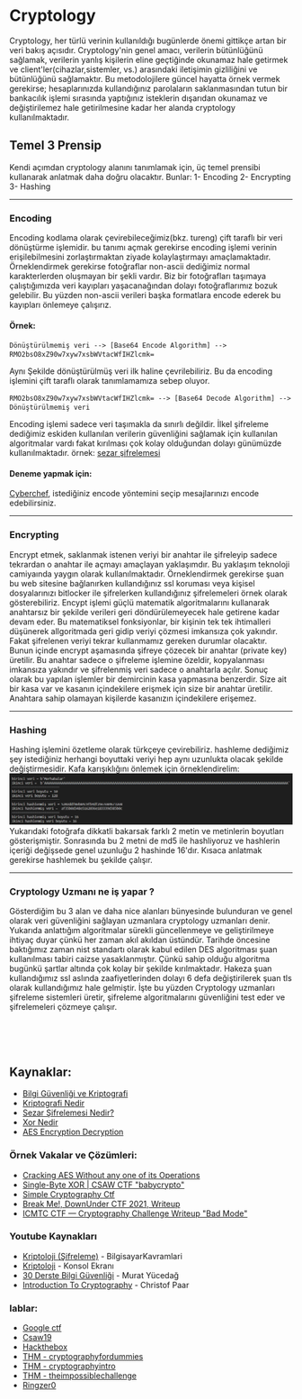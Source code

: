 
<!--
![](https://github.com/mel4mi/siber-guvenlik-ziggurat/blob/main/Depo/resimler/block.png)
# Tadilatta
-->

# Cryptology
Cryptology, her türlü verinin kullanıldığı bugünlerde önemi gittikçe artan bir veri bakış açısıdır. Cryptology'nin genel amacı, verilerin bütünlüğünü sağlamak, verilerin yanlış kişilerin eline geçtiğinde okunamaz hale getirmek ve client'ler(cihazlar,sistemler, vs.) arasındaki iletişimin gizliliğini ve bütünlüğünü sağlamaktır. Bu metodolojilere güncel hayatta örnek vermek gerekirse; hesaplarınızda kullandığınız parolaların saklanmasından tutun bir bankacılık işlemi sırasında yaptığınız isteklerin dışarıdan okunamaz ve değiştirilemez hale getirilmesine kadar her alanda cryptology kullanılmaktadır.


## Temel 3 Prensip
Kendi açımdan cryptology alanını tanımlamak için, üç temel prensibi kullanarak anlatmak daha doğru olacaktır.
Bunlar:
1- Encoding
2- Encrypting
3- Hashing

---
### Encoding
<!-- ![encode](/Depo/uzmanlıklar/Crypto/fotolar/encoding_cutted.png) <br> -->
Encoding kodlama olarak çevirebileceğimiz(bkz. tureng) çift taraflı bir veri dönüştürme işlemidir. bu tanımı açmak gerekirse encoding işlemi verinin erişilebilmesini zorlaştırmaktan ziyade kolaylaştırmayı amaçlamaktadır. Örneklendirmek gerekirse fotoğraflar non-ascii dediğimiz normal karakterlerden oluşmayan bir şekli vardır. Biz bir fotoğrafları taşımaya çalıştığımızda veri kayıpları yaşacanağından dolayı fotoğraflarımız bozuk gelebilir. Bu yüzden non-ascii verileri başka formatlara encode ederek bu kayıpları önlemeye çalışırız.

 #### Örnek:
  ```
  Dönüştürülmemiş veri --> [Base64 Encode Algorithm] -->  RMO2bsO8xZ90w7xyw7xsbWVtacWfIHZlcmk=
  ```

  
  Aynı Şekilde dönüştürülmüş veri ilk haline çevrilebiliriz. Bu da encoding işlemini çift taraflı olarak tanımlamamıza sebep oluyor.


  
  ```
  RMO2bsO8xZ90w7xyw7xsbWVtacWfIHZlcmk= --> [Base64 Decode Algorithm] --> Dönüştürülmemiş veri
  ```

  Encoding işlemi sadece veri taşımakla da sınırlı değildir. İlkel şifreleme dediğimiz eskiden kullanılan verilerin güvenliğini sağlamak için kullanılan 
algoritmalar vardı fakat kırılması çok kolay olduğundan dolayı günümüzde kullanılmaktadır. örnek: [sezar şifrelemesi](https://teknolojiprojeleri.com/teknik/sezar-sifreleme)
 #### Deneme yapmak için:
 [Cyberchef](https://gchq.github.io/CyberChef/),
 istediğiniz encode yöntemini seçip mesajlarınızı encode edebilirsiniz.

---
### Encrypting
Encrypt etmek, saklanmak istenen veriyi bir anahtar ile şifreleyip sadece tekrardan o anahtar ile açmayı amaçlayan yaklaşımdır. Bu yaklaşım teknoloji camiyaında yaygın olarak kullanılmaktadır. Örneklendirmek gerekirse şuan bu web sitesine bağlanırken kullandığınız ssl koruması veya kişisel dosyalarınızı bitlocker ile şifrelerken kullandığınız şifrelemeleri örnek olarak gösterebiliriz. Encypt işlemi güçlü matematik algoritmalarını kullanarak anahtarsız bir şekilde verileri geri döndürülemeyecek hale getirene kadar devam eder. Bu matematiksel fonksiyonlar, bir kişinin tek tek ihtimalleri düşünerek allgoritmada geri gidip veriyi çözmesi imkansıza çok yakındır. Fakat şifrelenen veriyi tekrar kullanmamız gereken durumlar olacaktır. Bunun içinde encrypt aşamasında şifreye çözecek bir anahtar (private key) üretilir. Bu anahtar sadece o şifreleme işlemine özeldir, kopyalanması imkansıza yakındır ve şifrelenmiş veri sadece o anahtarla açılır. Sonuç olarak bu yapılan işlemler bir demircinin kasa yapmasına benzerdir. Size ait bir kasa var ve kasanın içindekilere erişmek için size bir anahtar üretilir. Anahtara sahip olamayan kişilerde kasanızın içindekilere erişemez.



---
### Hashing
Hashing işlemini özetleme olarak türkçeye çevirebiliriz. hashleme dediğimiz şey istediğiniz herhangi boyuttaki veriyi hep aynı uzunlukta olacak şekilde değiştirmesidir. Kafa karışıklığını önlemek için örneklendirelim: <br>
![hashing](/Depo/uzmanlıklar/Crypto/fotolar/hashing.png)
Yukarıdaki fotoğrafa dikkatli bakarsak farklı 2 metin ve metinlerin boyutları gösterişmiştir. Sonrasında bu 2 metni de md5 ile hashliyoruz ve hashlerin içeriği değişsede genel uzunluğu 2 hashinde 16'dır. Kısaca anlatmak gerekirse hashlemek bu şekilde çalışır.

---
### Cryptology Uzmanı ne iş yapar ? 
Gösterdiğim bu 3 alan ve daha nice alanları bünyesinde bulunduran ve genel olarak veri güvenliğini sağlayan uzmanlara cryptology uzmanları denir. Yukarıda anlattığım algoritmalar sürekli güncellenmeye ve geliştirilmeye ihtiyaç duyar çünkü her zaman akıl akıldan üstündür. Tarihde öncesine baktığımız zaman nist standartı olarak kabul edilen DES algoritması şuan kullanılması tabiri caizse yasaklanmıştır. Çünkü sahip olduğu algoritma bugünkü şartlar altında çok kolay bir şekilde kırılmaktadır. Hakeza şuan kullandığımız ssl aslında zaafiyetlerinden dolayı 6 defa değiştirilerek şuan tls olarak kullandığımız hale gelmiştir. İşte bu yüzden Cryptology uzmanları şifreleme sistemleri üretir, şifreleme algoritmalarını güvenliğini test eder ve şifrelemeleri çözmeye çalışır. 

<br><br><br>






## Kaynaklar:
- [Bilgi Güvenliği ve Kriptografi](https://gnexlab.medium.com/bilgi-g%C3%BCvenli%C4%9Fi-ve-kriptografi-652f3c8e4225)
- [Kriptografi Nedir](https://anilcelik.medium.com/tr-kriptoloji-ve-kriptografi-nedir-f74ced3a6b7e)
- [Sezar Şifrelemesi Nedir?](https://caylakyazilimci.medium.com/sezar-%C5%9Fifrelemesi-nedir-9dc54b18e56d)
- [Xor Nedir](https://www.mehmetince.net/crypto-101-1-merhaba-exclusive-or-xor/)
- [AES Encryption Decryption](https://medium.com/@hazal333302/aes-encryption-decryption-f04e08d067db)


### Örnek Vakalar ve Çözümleri:
- [Cracking AES Without any one of its Operations](https://medium.com/@wrth/cracking-aes-without-any-one-of-its-operations-c42cdfc0452f)
- [Single-Byte XOR | CSAW CTF "babycrypto"](https://www.youtube.com/watch?v=p__QZIxjHMk&list=PL1H1sBF1VAKU05UWhDDwl38CV4CIk7RLJ)
- [Simple Cryptography Ctf](https://www.youtube.com/watch?v=j9xht4K-MBk)
- [Break Me!, DownUnder CTF 2021, Writeup](https://0awawa0.medium.com/break-me-downunder-ctf-2021-writeup-d2f4db2144b6)
- [ICMTC CTF — Cryptography Challenge Writeup "Bad Mode"](https://medium.com/@motarekk/icmtc-ctf-cryptography-challenge-writeup-bad-mode-416f49bb1b54)


### Youtube Kaynakları
- [Kriptoloji (Şifreleme)](https://www.youtube.com/playlist?list=PLh9ECzBB8tJM-T5Dlbh-Byl_9c_2d9pbk) - BilgisayarKavramlari
- [Kriptoloji](https://www.youtube.com/playlist?list=PL_OkErp2FkJQ3DdRDaltKNM7y_1jZZT_f) - Konsol Ekranı
- [30 Derste Bilgi Güvenliği](https://www.youtube.com/playlist?list=PLKnjBHu2xXNNq-icsYoo3LQOZK9DKZU7W) - Murat Yücedağ
- [Introduction To Cryptography](https://www.youtube.com/@introductiontocryptography4223/videos) - Christof Paar


### lablar:
- [Google ctf](https://capturetheflag.withgoogle.com/challenges)
- [Csaw19](https://www.csaw.io/csaw19archive)
- [Hackthebox](https://app.hackthebox.com/challenges?category=2&sort_type=asc)
- [THM - cryptographyfordummies](https://tryhackme.com/r/room/cryptographyfordummies)
- [THM - cryptographyintro](https://tryhackme.com/r/room/cryptographyintro) 
- [THM - theimpossiblechallenge](https://tryhackme.com/r/room/theimpossiblechallenge)
- [Ringzer0](http://ringzer0ctf.com/)










